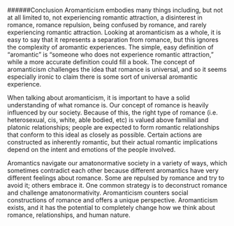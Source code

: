 ######Conclusion 
Aromanticism embodies many things including, but not at all limited to, not experiencing romantic attraction, a disinterest in romance, romance repulsion, being confused by romance, and rarely experiencing romantic attraction. Looking at aromanticism as a whole, it is easy to say that it represents a separation from romance, but this ignores the complexity of aromantic experiences. The simple, easy definition of “aromantic” is “someone who does not experience romantic attraction,” while a more accurate definition could fill a book. The concept of aromanticism challenges the idea that romance is universal, and so it seems especially ironic to claim there is some sort of universal aromantic experience. 

When talking about aromanticism, it is important to have a solid understanding of what romance is. Our concept of romance is heavily influenced by our society. Because of this, the right type of romance (i.e. heterosexual, cis, white, able bodied, etc) is valued above familial and platonic relationships; people are expected to form romantic relationships that conform to this ideal as closely as possible. Certain actions are constructed as inherently romantic, but their actual romantic implications depend on the intent and emotions of the people involved. 

Aromantics navigate our amatonormative society in a variety of ways, which sometimes contradict each other because different aromantics have very different feelings about romance. Some are repulsed by romance and try to avoid it; others embrace it. One common strategy is to deconstruct romance and challenge amatonormativity. Aromanticism counters social constructions of romance and offers a unique perspective. Aromanticism exists, and it has the potential to completely change how we think about romance, relationships, and human nature. 